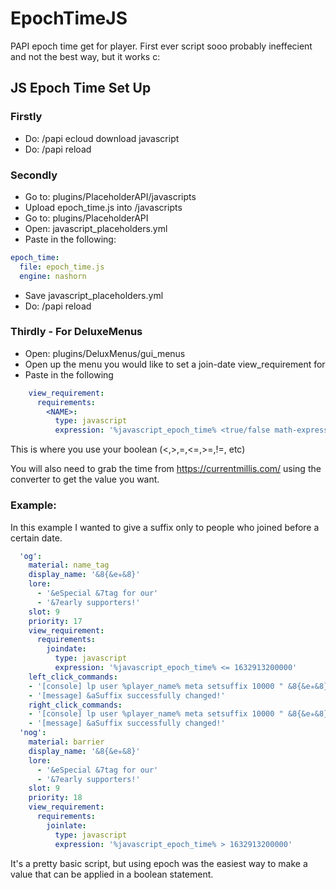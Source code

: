 # EpochTimeJS
PAPI epoch time get for player. First ever script sooo probably ineffecient and not the best way, but it works c:

## JS Epoch Time Set Up
### Firstly
- Do: /papi ecloud download javascript
- Do: /papi reload

### Secondly
- Go to: plugins/PlaceholderAPI/javascripts
- Upload epoch_time.js into /javascripts
- Go to: plugins/PlaceholderAPI
- Open: javascript_placeholders.yml
- Paste in the following:
```yml
epoch_time:
  file: epoch_time.js
  engine: nashorn
```

- Save javascript_placeholders.yml
- Do: /papi reload

### Thirdly - For DeluxeMenus
- Open: plugins/DeluxMenus/gui_menus
- Open up the menu you would like to set a join-date view_requirement for
- Paste in the following
```yml
    view_requirement:
      requirements:
        <NAME>:
          type: javascript
          expression: '%javascript_epoch_time% <true/false math-expression>'
```
This is where you use your boolean (<,>,=,<=,>=,!=, etc)

You will also need to grab the time from https://currentmillis.com/ using the converter to get the value you want.


### Example:
In this example I wanted to give a suffix only to people who joined before a certain date.
```yml
  'og':
    material: name_tag
    display_name: '&8{&e✯&8}'
    lore:
      - '&eSpecial &7tag for our'
      - '&7early supporters!'
    slot: 9
    priority: 17
    view_requirement:
      requirements:
        joindate:
          type: javascript
          expression: '%javascript_epoch_time% <= 1632913200000'
    left_click_commands:
    - '[console] lp user %player_name% meta setsuffix 10000 " &8{&e✯&8}"'
    - '[message] &aSuffix successfully changed!'
    right_click_commands:
    - '[console] lp user %player_name% meta setsuffix 10000 " &8{&e✯&8}"'
    - '[message] &aSuffix successfully changed!'
  'nog':
    material: barrier
    display_name: '&8{&e✯&8}'
    lore:
      - '&eSpecial &7tag for our'
      - '&7early supporters!'
    slot: 9
    priority: 18
    view_requirement:
      requirements:
        joinlate:
          type: javascript
          expression: '%javascript_epoch_time% > 1632913200000'
```


It's a pretty basic script, but using epoch was the easiest way to make a value that can be applied in a boolean statement.
